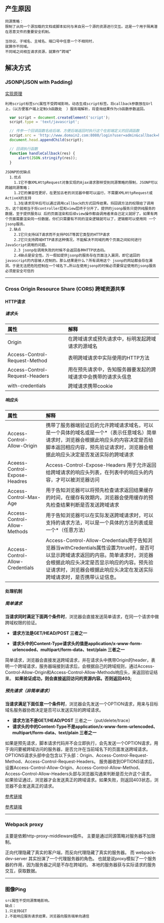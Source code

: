 
## 产生原因

    同源策略：
    限制了从同一个源加载的文档或脚本如何与来自另一个源的资源进行交互。这是一个用于隔离潜在恶意文件的重要安全机制。

    当协议、子域名、主域名、端口号中任意一个不相同时，
    就算作不同域。
    不同域之间相互请求资源，就算作“跨域”



## 解决方式

  ### JSONP(JSON with Padding)

  [实现原理](https://blog.csdn.net/hansexploration/article/details/80314948)


    利用script标签src属性不受跨域影响，动态生成script标签。将callback参数放在Url上，（以方便客户端上定制cb函数处  ）服务端解析，将查询结果作为cb函数参数返回。

  ```js
    var script = document.createElement('script');
    script.type = 'text/javascript';

    // 传参一个回调函数名给后端，方便后端返回时执行这个在前端定义的回调函数
    script.src = 'http://www.domain2.com:8080/login?user=admin&callback=handleCallback';
    document.head.appendChild(script);

    // 回调执行函数
    function handleCallback(res) {
        alert(JSON.stringify(res));
    }

  ```
    JSONP的优缺点
      1.优点
        1.1它不像XMLHttpRequest对象实现的Ajax请求那样受到同源策略的限制，JSONP可以跨越同源策略；
        1.2它的兼容性更好，在更加古老的浏览器中都可以运行，不需要XMLHttpRequest或ActiveX的支持
        1.3在请求完毕后可以通过调用callback的方式回传结果。将回调方法的权限给了调用方。这个就相当于将controller层和view层终于分开了。提供的jsonp服务只提供纯服务的数据，至于提供服务以 后的页面渲染和后续view操作都由调用者来自己定义就好了。如果有两个页面需要渲染同一份数据，你们只需要有不同的渲染逻辑就可以了，逻辑都可以使用同 一个jsonp服务。
      2.缺点
        2.1它只支持GET请求而不支持POST等其它类型的HTTP请求
        2.2它只支持跨域HTTP请求这种情况，不能解决不同域的两个页面之间如何进行JavaScript调用的问题。
        2.3 jsonp在调用失败的时候不会返回各种HTTP状态码。
        2.4缺点是安全性。万一假如提供jsonp的服务存在页面注入漏洞，即它返回的javascript的内容被人控制的。那么结果是什么？所有调用这个 jsonp的网站都会存在漏洞。于是无法把危险控制在一个域名下…所以在使用jsonp的时候必须要保证使用的jsonp服务必须是安全可信的


---
  ### Cross Origin Resource Share (CORS) 跨域资源共享

  #### HTTP请求

  ##### 请求头

   属性 | 解释 
   :-------| :--- 
   Origin| 在跨域请求或预先请求中，标明发起跨域请求的源域名
   Access-Control-Request-Method | 表明跨域请求中实际使用的HTTP方法 
   Access-Control-Request-Headers | 用在预先请求中，告知服务器要发起的跨域请求中会携带的请求头信息
   with-credentials | 跨域请求携带cookie

  ##### 响应头

   属性 | 解释
   :----|:----
   Access-Control-Allow-Origin | 携带了服务器端验证后的允许跨域请求域名，可以是一个具体的域名或是一个*（表示任意域名）简单请求时，浏览器会根据此响应头的内容决定是否给脚本返回相应内容，预先验证请求时，浏览器会根据此响应头决定是否发送实际的跨域请求
   Aceess-Control-Expose-Headres | Access-Control-Expose-Headers 用于允许返回给跨域请求的响应头列表，在列表中的响应头的内容，才可以被浏览器访问
   Access-Control-Max-Age | 用于告知浏览器可以将预先检查请求返回结果缓存的时间，在缓存有效期内，浏览器会使用缓存的预先检查结果判断是否发送跨域请求
   Access-Control-Allow-Methods | 用于告知浏览器可以在实际发送跨域请求时，可以支持的请求方法，可以是一个具体的方法列表或是一个*（任意方法）
   Access-Control-Allow-Credentials | Access-Control-Allow-Credentials用于告知浏览器当withCredentials属性设置为true时，是否可以显示跨域请求返回的内容。简单请求时，浏览器会根据此响应头决定是否显示响应的内容。预先验证请求时，浏览器会根据此响应头决定在发送实际跨域请求时，是否携带认证信息。

  #### 处理机制

  ##### 简单请求
  
  **当请求同时满足下面两个条件时**，浏览器会直接发送简单请求，在同一个请求中做跨域权限的验证。
    
  - __请求方法是GET/HEAD/POST 三者之一__

  - __请求头中的Content-Type请求头的值是application/x-www-form-urlencoded、multipart/form-data、text/plain 三者之一__

  简单请求，浏览器会直接发送跨域请求，并在请求头中携带Origin的header，表明一个跨域请求，服务器端接到请求后，会根据自己的跨域规则，通过Access-Control-Allow-Origin和Access-Control-Allow-Methods响应头，来返回验证结果。
  __如果验证成功，则会直接返回访问的资源内容。否则返回403;__

  
   ##### 预先请求（非简单请求）

   __当请求满足下面任意一个条件时__，浏览器会先发送一个OPTION请求，用来与目标域名服务器协商决定是否可以发送实际的跨域请求。

   - __请求方法不是GET/HEAD/POST__  三者之一（put/delete/trace）
   - __请求头的中的Content-Type不是application/x-www-form-urlencoded、multipart/form-data、text/plain 三者之一__

   如果是预先请求，脚本请求代码并不会立即执行，会先发送一个OPTION请求，用于询问要被跨域访问的服务器，是否允许在当前域名下的页面发送跨域请求。
   OPTIONS请求头部中会包含以下头部：Origin、Access-Control-Request-Method、Access-Control-Request-Headers。
   服务器收到OPTIONS请求后，设置Access-Control-Allow-Origin、Access-Control-Allow-Method、Access-Control-Allow-Headers头部与浏览器沟通来判断是否允许这个请求。
   如果验证通过，浏览器才会发送真正的跨域请求。如果失败，则返回403状态，浏览器不会发送真正的请求。

   [参考链接](https://yq.aliyun.com/articles/69313)

   [参考链接](https://segmentfault.com/a/1190000017867312?utm_source=tag-newest#articleHeader5)

---
  ### Webpack proxy

  主要是依赖http-proxy-middleware插件。
  主要是通过同源策略对服务器不加限制。

  
  正向代理隐藏了真实的客户端，而反向代理隐藏了真实的服务器。
  而 webpack-dev-server 其实扮演了一个代理服务器的角色。
  也就是说proxy模拟了一个服务器的作用，因为服务器之间是不存在跨域的。
  本地的服务器获与实际请求的服务交互，获取数据。

---
  ### 图像Ping

    src属性不受同源策略影响。
    缺点：
    1.只支持GET
    2.不能响应服务请求结果，浏览器向服务端单向通信





      








  


